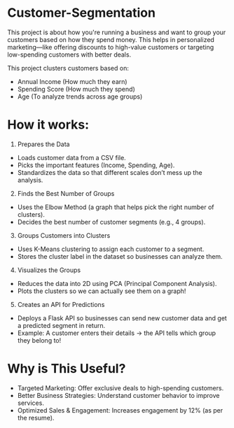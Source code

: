 # Customer-Segmentation
This project is about how you're running a business and want to group your customers based on how they spend money. This helps in personalized marketing—like offering discounts to high-value customers or targeting low-spending customers with better deals.

This project clusters customers based on:
* Annual Income (How much they earn)
* Spending Score (How much they spend)
* Age (To analyze trends across age groups)

# How it works:

1. Prepares the Data
* Loads customer data from a CSV file.
* Picks the important features (Income, Spending, Age).
* Standardizes the data so that different scales don’t mess up the analysis.

2. Finds the Best Number of Groups
* Uses the Elbow Method (a graph that helps pick the right number of clusters).
* Decides the best number of customer segments (e.g., 4 groups).

3. Groups Customers into Clusters
* Uses K-Means clustering to assign each customer to a segment.
* Stores the cluster label in the dataset so businesses can analyze them.

4. Visualizes the Groups
* Reduces the data into 2D using PCA (Principal Component Analysis).
* Plots the clusters so we can actually see them on a graph!

5. Creates an API for Predictions
* Deploys a Flask API so businesses can send new customer data and get a predicted segment in return.
* Example: A customer enters their details → the API tells which group they belong to!

# Why is This Useful?
* Targeted Marketing: Offer exclusive deals to high-spending customers.
* Better Business Strategies: Understand customer behavior to improve services.
* Optimized Sales & Engagement: Increases engagement by 12% (as per the resume).
